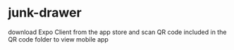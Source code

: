# junk-drawer

download Expo Client from the app store and scan QR code included in the QR code folder to view mobile app
